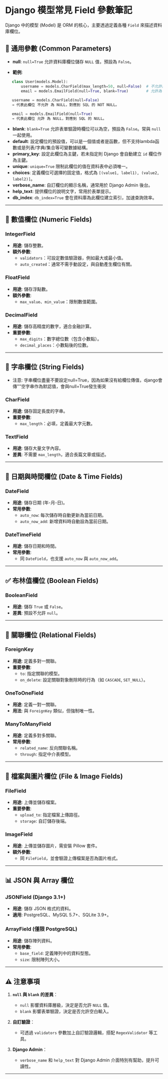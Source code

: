 # Django 模型常見 Field 參數筆記

Django 中的模型 (Model) 是 ORM 的核心，主要透過定義各種 `Field` 來描述資料庫欄位。

## 📌 通用參數 (Common Parameters)

- **null**: `null=True` 允許資料庫欄位儲存 `NULL` 值，預設為 `False`。

- **範例**:

 ```python   
    class User(models.Model):
        username = models.CharField(max_length=50, null=False)  # 不允許為 NULL
        email = models.EmailField(null=True, blank=True)        # 允許為 NULL
        
    username = models.CharField(null=False)
    → 代表此欄位 不允許 為 NULL，對應到 SQL 的 NOT NULL。

    email = models.EmailField(null=True)
    → 代表此欄位 允許 為 NULL，對應到 SQL 的 NULL。
```
- **blank**: `blank=True` 允許表單驗證時欄位可以為空，預設為 `False`。常與 `null` 一起使用。
- **default**: 設定欄位的預設值，可以是一個值或者是函數，但不支持lambda函數或是列表/字典/集合等可變數據結構。
- **primary_key**: 設定此欄位為主鍵，若未指定則 Django 會自動建立 `id` 欄位作為主鍵。
- **unique**: `unique=True` 限制此欄位的值在資料表中必須唯一。
- **choices**: 定義欄位可選擇的固定值，格式為 `[(value1, label1), (value2, label2)]`。
- **verbose_name**: 自訂欄位的顯示名稱，通常用於 Django Admin 後台。
- **help_text**: 提供欄位的說明文字，常用於表單提示。
- **db_index**: `db_index=True` 會在資料庫為此欄位建立索引，加速查詢效率。

---

## 🔢 數值欄位 (Numeric Fields)

### IntegerField
- **用途**: 儲存整數。
- **額外參數**:
  - `validators`：可設定數值驗證器，例如最大或最小值。
  - `auto_created`：通常不需手動設定，與自動產生欄位有關。

### FloatField
- **用途**: 儲存浮點數。
- **額外參數**:
  - `max_value`、`min_value`：限制數值範圍。

### DecimalField
- **用途**: 儲存高精度的數字，適合金融計算。
- **重要參數**:
  - `max_digits`：數字總位數（包含小數點）。
  - `decimal_places`：小數點後的位數。

---

## 📝 字串欄位 (String Fields)
- 注意: 字串欄位盡量不要設定null=True，因為如果沒有給欄位傳值，django會傳""空字串作為默認值，會與null=True發生衝突
### CharField
- **用途**: 儲存固定長度的字串。
- **重要參數**:
  - `max_length`：必填，定義最大字元數。

### TextField
- **用途**: 儲存大量文字內容。
- **差異**: 不需要 `max_length`，適合長篇文章或描述。

---

## 📅 日期與時間欄位 (Date & Time Fields)

### DateField
- **用途**: 儲存日期 (年-月-日)。
- **常用參數**:
  - `auto_now`: 每次儲存時自動更新為當前日期。
  - `auto_now_add`: 新增資料時自動設為當前日期。

### DateTimeField
- **用途**: 儲存日期和時間。
- **常用參數**:
  - 同 `DateField`，也支援 `auto_now` 與 `auto_now_add`。

---

## ✅ 布林值欄位 (Boolean Fields)

### BooleanField
- **用途**: 儲存 `True` 或 `False`。
- **差異**: 預設不允許 `null`。



---

## 🔗 關聯欄位 (Relational Fields)

### ForeignKey
- **用途**: 定義多對一關聯。
- **重要參數**:
  - `to`: 指定關聯的模型。
  - `on_delete`: 設定關聯對象刪除時的行為（如 `CASCADE`, `SET_NULL`）。

### OneToOneField
- **用途**: 定義一對一關聯。
- **用法**: 與 `ForeignKey` 類似，但強制唯一性。

### ManyToManyField
- **用途**: 定義多對多關聯。
- **常用參數**:
  - `related_name`: 反向關聯名稱。
  - `through`: 指定中介表模型。

---

## 📂 檔案與圖片欄位 (File & Image Fields)

### FileField
- **用途**: 上傳並儲存檔案。
- **重要參數**:
  - `upload_to`: 指定檔案上傳路徑。
  - `storage`: 自訂儲存後端。

### ImageField
- **用途**: 上傳並儲存圖片，需安裝 Pillow 套件。
- **額外參數**:
  - 同 `FileField`，並會驗證上傳檔案是否為圖片格式。

---

## 📊 JSON 與 Array 欄位

### JSONField (Django 3.1+)
- **用途**: 儲存 JSON 格式的資料。
- **適用**: PostgreSQL、MySQL 5.7+、SQLite 3.9+。

### ArrayField (僅限 PostgreSQL)
- **用途**: 儲存陣列資料。
- **常用參數**:
  - `base_field`: 定義陣列中的資料型態。
  - `size`: 限制陣列大小。

---

## ⚠️ 注意事項

1. **`null` 與 `blank` 的差異**：
   - `null` 影響資料庫層級，決定是否允許 `NULL` 值。
   - `blank` 影響表單驗證，決定是否允許空白輸入。

2. **自訂驗證**：
   - 可透過 `validators` 參數加上自訂驗證邏輯，搭配 `RegexValidator` 等工具。

3. **Django Admin**：
   - `verbose_name` 和 `help_text` 對 Django Admin 介面特別有幫助，提升可讀性。

---

